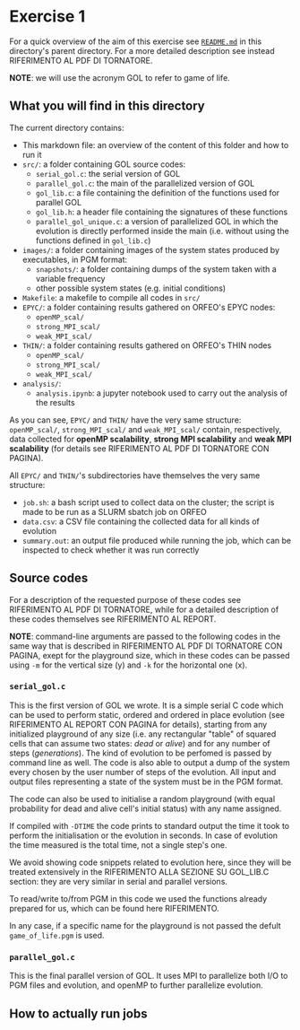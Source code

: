 # Exercise 1

For a quick overview of the aim of this exercise see [`README.md`](../README.md) in this directory's parent directory. For a more detailed description see instead RIFERIMENTO AL PDF DI TORNATORE.

**NOTE**: we will use the acronym GOL to refer to game of life.


## What you will find in this directory

The current directory contains:
- This markdown file: an overview of the content of this folder and how to run it
- `src/`: a folder containing GOL source codes:
    - `serial_gol.c`: the serial version of GOL
    - `parallel_gol.c`: the main of the parallelized version of GOL
    - `gol_lib.c`: a file containing the definition of the functions used for parallel GOL
    - `gol_lib.h`: a header file containing the signatures of these functions
    - `parallel_gol_unique.c`: a version of parallelized GOL in which the evolution is directly performed inside the main (i.e. without using the functions defined in `gol_lib.c`)
- `images/`: a folder containing images of the system states produced by executables, in PGM format:
    - `snapshots/`: a folder containing dumps of the system taken with a variable frequency
    - other possible system states (e.g. initial conditions)
- `Makefile`: a makefile to compile all codes in `src/`
- `EPYC/`: a folder containing results gathered on ORFEO's EPYC nodes:
    - `openMP_scal/`
    - `strong_MPI_scal/`
    - `weak_MPI_scal/`
- `THIN/`: a folder containing results gathered on ORFEO's THIN nodes
    - `openMP_scal/`
    - `strong_MPI_scal/`
    - `weak_MPI_scal/`
- `analysis/`:
    - `analysis.ipynb`: a jupyter notebook used to carry out the analysis of the results

As you can see, `EPYC/` and `THIN/` have the very same structure: `openMP_scal/`, `strong_MPI_scal/` and `weak_MPI_scal/` contain, respectively, data collected for **openMP scalability**, **strong MPI scalability** and **weak MPI scalability** (for details see RIFERIMENTO AL PDF DI TORNATORE CON PAGINA).

All `EPYC/` and `THIN/`'s subdirectories have themselves the very same structure:
- `job.sh`: a bash script used to collect data on the cluster; the script is made to be run as a SLURM sbatch job on ORFEO
- `data.csv`: a CSV file containing the collected data for all kinds of evolution
- `summary.out`: an output file produced while running the job, which can be inspected to check whether it was run correctly


## Source codes

For a description of the requested purpose of these codes see RIFERIMENTO AL PDF DI TORNATORE, while for a detailed description of these codes themselves see RIFERIMENTO AL REPORT.

**NOTE**: command-line arguments are passed to the following codes in the same way that is described in RIFERIMENTO AL PDF DI TORNATORE CON PAGINA, exept for the playground size, which in these codes can be passed using `-m` for the vertical size (y) and `-k` for the horizontal one (x).

### `serial_gol.c`

This is the first version of GOL we wrote. It is a simple serial C code which can be used to perform static, ordered and ordered in place evolution (see RIFERIMENTO AL REPORT CON PAGINA for details), starting from any initialized playground of any size (i.e. any rectangular "table" of squared cells that can assume two states: *dead* or *alive*) and for any number of steps (*generations*). The kind of evolution to be perfomed is passed by command line as well. The code is also able to output a dump of the system every chosen by the user number of steps of the evolution. All input and output files representing a state of the system must be in the PGM format.

The code can also be used to initialise a random playground (with equal probability for dead and alive cell's initial status) with any name assigned.

If compiled with `-DTIME` the code prints to standard output the time it took to perform the initialisation or the evolution in seconds. In case of evolution the time measured is the total time, not a single step's one.

We avoid showing code snippets related to evolution here, since they will be treated extensively in the RIFERIMENTO ALLA SEZIONE SU GOL_LIB.C section: they are very similar in serial and parallel versions.

To read/write to/from PGM in this code we used the functions already prepared for us, which can be found here RIFERIMENTO.

In any case, if a specific name for the playground is not passed the defult `game_of_life.pgm` is used.

### `parallel_gol.c`

This is the final parallel version of GOL. It uses MPI to parallelize both I/O to PGM files and evolution, and openMP to further parallelize evolution.


## How to actually run jobs

